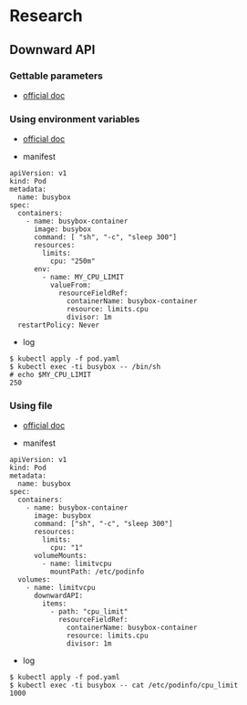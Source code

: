 # Research

## Downward API

### Gettable parameters

* [official doc](https://kubernetes.io/docs/tasks/inject-data-application/downward-api-volume-expose-pod-information/#capabilities-of-the-downward-api)

### Using environment variables

* [official doc](https://kubernetes.io/ja/docs/tasks/inject-data-application/environment-variable-expose-pod-information/#use-container-fields-as-values-for-environment-variables)

* manifest

~~~
apiVersion: v1
kind: Pod
metadata:
  name: busybox
spec:
  containers:
    - name: busybox-container
      image: busybox
      command: [ "sh", "-c", "sleep 300"]
      resources:
        limits:
          cpu: "250m"
      env:
        - name: MY_CPU_LIMIT
          valueFrom:
            resourceFieldRef:
              containerName: busybox-container
              resource: limits.cpu
              divisor: 1m
  restartPolicy: Never
~~~

* log

~~~
$ kubectl apply -f pod.yaml
$ kubectl exec -ti busybox -- /bin/sh
# echo $MY_CPU_LIMIT
250
~~~

### Using file

* [official doc](https://kubernetes.io/docs/tasks/inject-data-application/downward-api-volume-expose-pod-information/#store-container-fields)

* manifest

~~~
apiVersion: v1
kind: Pod
metadata:
  name: busybox
spec:
  containers:
    - name: busybox-container
      image: busybox
      command: ["sh", "-c", "sleep 300"]
      resources:
        limits:
          cpu: "1"
      volumeMounts:
        - name: limitvcpu
          mountPath: /etc/podinfo
  volumes:
    - name: limitvcpu
      downwardAPI:
        items:
          - path: "cpu_limit"
            resourceFieldRef:
              containerName: busybox-container
              resource: limits.cpu
              divisor: 1m
~~~

* log

~~~
$ kubectl apply -f pod.yaml
$ kubectl exec -ti busybox -- cat /etc/podinfo/cpu_limit
1000
~~~

